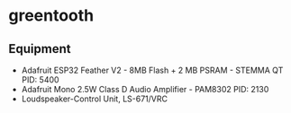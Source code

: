 # greentooth

## Equipment
- Adafruit ESP32 Feather V2 - 8MB Flash + 2 MB PSRAM - STEMMA QT PID: 5400
- Adafruit Mono 2.5W Class D Audio Amplifier - PAM8302 PID: 2130
- Loudspeaker-Control Unit, LS-671/VRC
